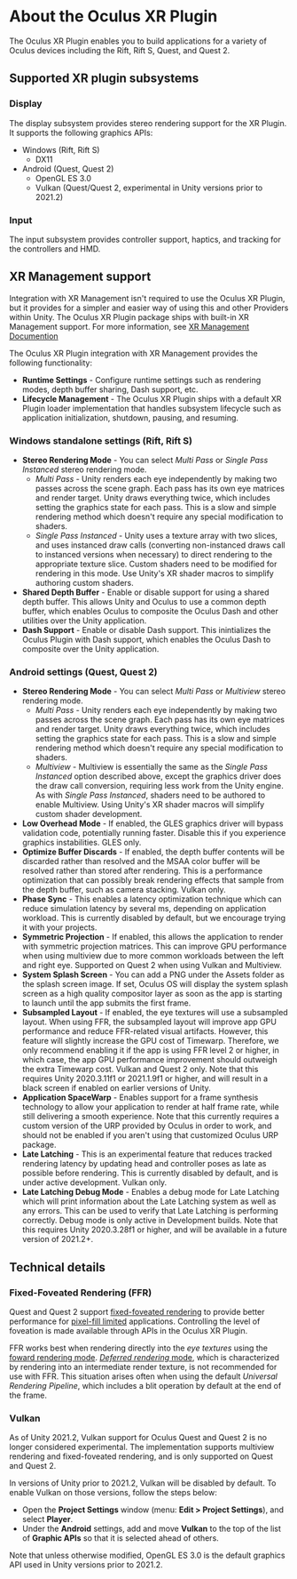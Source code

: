 # About the Oculus XR Plugin

The Oculus XR Plugin enables you to build applications for a variety of Oculus devices including the Rift, Rift S, Quest, and Quest 2.

## Supported XR plugin subsystems

### Display 

The display subsystem provides stereo rendering support for the XR Plugin. It supports the following graphics APIs:

* Windows (Rift, Rift S)
    * DX11
* Android (Quest, Quest 2)
    * OpenGL ES 3.0
    * Vulkan (Quest/Quest 2, experimental in Unity versions prior to 2021.2)

### Input 

The input subsystem provides controller support, haptics, and tracking for the controllers and HMD.

## XR Management support

Integration with XR Management isn't required to use the Oculus XR Plugin, but it provides for a simpler and easier way of using this and other Providers within Unity. The Oculus XR Plugin package ships with built-in XR Management support. For more information, see [XR Management Documention](https://docs.unity3d.com/Packages/com.unity.xr.management@latest)

The Oculus XR Plugin integration with XR Management provides the following functionality:

* **Runtime Settings** - Configure runtime settings such as rendering modes, depth buffer sharing, Dash support, etc.
* **Lifecycle Management** - The Oculus XR Plugin ships with a default XR Plugin loader implementation that handles subsystem lifecycle such as application initialization, shutdown, pausing, and resuming.

### Windows standalone settings (Rift, Rift S)

* **Stereo Rendering Mode** - You can select *Multi Pass* or *Single Pass Instanced* stereo rendering mode.
    * *Multi Pass* - Unity renders each eye independently by making two passes across the scene graph. Each pass has its own eye matrices and render target. Unity draws everything twice, which includes setting the graphics state for each pass. This is a slow and simple rendering method which doesn't require any special modification to shaders.
    * *Single Pass Instanced* - Unity uses a texture array with two slices, and uses instanced draw calls (converting non-instanced draws call to instanced versions when necessary) to direct rendering to the appropriate texture slice.  Custom shaders need to be modified for rendering in this mode.  Use Unity's XR shader macros to simplify authoring custom shaders. 
* **Shared Depth Buffer** - Enable or disable support for using a shared depth buffer. This allows Unity and Oculus to use a common depth buffer, which enables Oculus to composite the Oculus Dash and other utilities over the Unity application.
* **Dash Support** - Enable or disable Dash support. This inintializes the Oculus Plugin with Dash support, which enables the Oculus Dash to composite over the Unity application.

### Android settings (Quest, Quest 2)

* **Stereo Rendering Mode** - You can select *Multi Pass* or *Multiview* stereo rendering mode.
    * *Multi Pass* - Unity renders each eye independently by making two passes across the scene graph. Each pass has its own eye matrices and render target. Unity draws everything twice, which includes setting the graphics state for each pass. This is a slow and simple rendering method which doesn't require any special modification to shaders.
    * *Multiview* - Multiview is essentially the same as the *Single Pass Instanced* option described above, except the graphics driver does the draw call conversion, requiring less work from the Unity engine. As with *Single Pass Instanced*, shaders need to be authored to enable Multiview.  Using Unity's XR shader macros will simplify custom shader development.
* **Low Overhead Mode** - If enabled, the GLES graphics driver will bypass validation code, potentially running faster. Disable this if you experience graphics instabilities. GLES only.
* **Optimize Buffer Discards** - If enabled, the depth buffer contents will be discarded rather than resolved and the MSAA color buffer will be resolved rather than stored after rendering. This is a performance optimization that can possibly break rendering effects that sample from the depth buffer, such as camera stacking. Vulkan only.
* **Phase Sync** - This enables a latency optimization technique which can reduce simulation latency by several ms, depending on application workload. This is currently disabled by default, but we encourage trying it with your projects.
* **Symmetric Projection** - If enabled, this allows the application to render with symmetric projection matrices. This can improve GPU performance when using multiview due to more common workloads between the left and right eye. Supported on Quest 2 when using Vulkan and Multiview.
* **System Splash Screen** - You can add a PNG under the Assets folder as the splash screen image. If set, Oculus OS will display the system splash screen as a high quality compositor layer as soon as the app is starting to launch until the app submits the first frame.
* **Subsampled Layout** - If enabled, the eye textures will use a subsampled layout. When using FFR, the subsampled layout will improve app GPU performance and reduce FFR-related visual artifacts. However, this feature will slightly increase the GPU cost of Timewarp. Therefore, we only recommend enabling it if the app is using FFR level 2 or higher, in which case, the app GPU performance improvement should outweigh the extra Timewarp cost. Vulkan and Quest 2 only. Note that this requires Unity 2020.3.11f1 or 2021.1.9f1 or higher, and will result in a black screen if enabled on earlier versions of Unity.
* **Application SpaceWarp** - Enables support for a frame synthesis technology to allow your application to render at half frame rate, while still delivering a smooth experience. Note that this currently requires a custom version of the URP provided by Oculus in order to work, and should not be enabled if you aren't using that customized Oculus URP package.
* **Late Latching** - This is an experimental feature that reduces tracked rendering latency by updating head and controller poses as late as possible before rendering. This is currently disabled by default, and is under active development. Vulkan only.
* **Late Latching Debug Mode** - Enables a debug mode for Late Latching which will print information about the Late Latching system as well as any errors. This can be used to verify that Late Latching is performing correctly. Debug mode is only active in Development builds. Note that this requires Unity 2020.3.28f1 or higher, and will be available in a future version of 2021.2+.

## Technical details

### Fixed-Foveated Rendering (FFR)

Quest and Quest 2 support [fixed-foveated rendering](https://developer.oculus.com/documentation/quest/latest/concepts/mobile-ffr/) to provide better performance for [pixel-fill limited](https://en.wikipedia.org/wiki/Fillrate) applications. Controlling the level of foveation is made available through APIs in the Oculus XR Plugin.

FFR works best when rendering directly into the *eye textures* using the [foward rendering mode](https://docs.unity3d.com/Manual/RenderTech-ForwardRendering.html).  [*Deferred rendering* mode](https://docs.unity3d.com/Manual/RenderTech-DeferredShading.html), which is characterized by rendering into an intermediate render texture, is not recommended for use with FFR. This situation arises often when using the default *Universal Rendering Pipeline*, which includes a blit operation by default at the end of the frame. 

### Vulkan

As of Unity 2021.2, Vulkan support for Oculus Quest and Quest 2 is no longer considered experimental. The implementation supports multiview rendering and fixed-foveated rendering, and is only supported on Quest and Quest 2.

In versions of Unity prior to 2021.2, Vulkan will be disabled by default. To enable Vulkan on those versions, follow the steps below:

* Open the **Project Settings** window (menu: **Edit > Project Settings**), and select **Player**.
* Under the **Android** settings, add and move **Vulkan** to the top of the list of **Graphic APIs** so that it is selected ahead of others.

Note that unless otherwise modified, OpenGL ES 3.0 is the default graphics API used in Unity versions prior to 2021.2.
